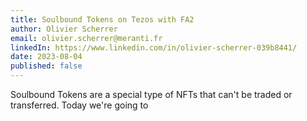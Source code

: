 ```yaml
---
title: Soulbound Tokens on Tezos with FA2
author: Olivier Scherrer
email: olivier.scherrer@meranti.fr
linkedIn: https://www.linkedin.com/in/olivier-scherrer-039b8441/
date: 2023-08-04
published: false
---
```


Soulbound Tokens are a special type of NFTs that can't be traded or transferred. Today we're going to
